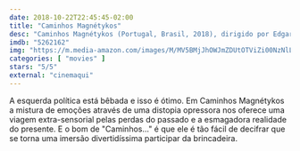 ```yaml
---
date: 2018-10-22T22:45:45-02:00
title: "Caminhos Magnétykos"
desc: "Caminhos Magnétykos (Portugal, Brasil, 2018), dirigido por Edgar Pêra, com Dominique Pinon, Albano Jerónimo, Alba Baptista, Ney Matogrosso. #mostrasp"
imdb: "5262162"
img: "https://m.media-amazon.com/images/M/MV5BMjJhOWJmZDUtOTViZi00NzNlLTgyNjgtNzZkNmFmODNmMjM2XkEyXkFqcGdeQXVyNTA3NzE4MDc@._V1_SY150_CR2,0,101,150_.jpg"
categories: [ "movies" ]
stars: "5/5"
external: "cinemaqui"
---
```

A esquerda política está bêbada e isso é ótimo. Em Caminhos Magnétykos a mistura de emoções através de uma distopia opressora nos oferece uma viagem extra-sensorial pelas perdas do passado e a esmagadora realidade do presente. E o bom de "Caminhos..." é que ele é tão fácil de decifrar que se torna uma imersão divertidíssima participar da brincadeira.
